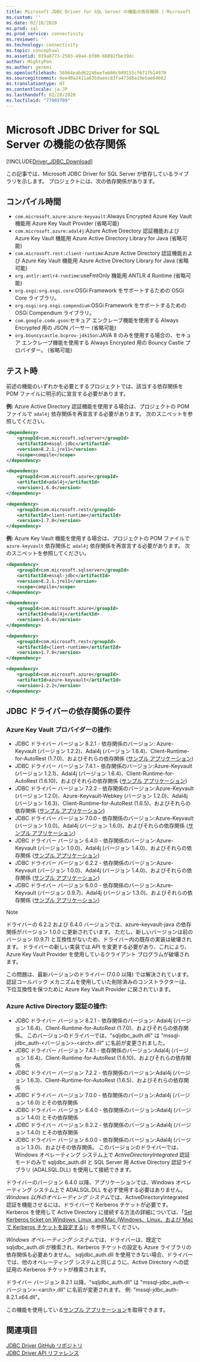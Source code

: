 ```yaml
---
title: Microsoft JDBC Driver for SQL Server の機能の依存関係 | Microsoft Docs
ms.custom: ''
ms.date: 02/10/2020
ms.prod: sql
ms.prod_service: connectivity
ms.reviewer: ''
ms.technology: connectivity
ms.topic: conceptual
ms.assetid: 939a8773-2583-49a4-bf00-6b892fbe39dc
author: MightyPen
ms.author: genemi
ms.openlocfilehash: 56964eabd62246eefe660c949155cf671fb14970
ms.sourcegitcommit: 6ee40a2411a635daeec83fa473d8a19e5ae64662
ms.translationtype: HT
ms.contentlocale: ja-JP
ms.lasthandoff: 02/28/2020
ms.locfileid: "77903709"
---
```

# <a name="feature-dependencies-of-the-microsoft-jdbc-driver-for-sql-server"></a>Microsoft JDBC Driver for SQL Server の機能の依存関係

[!INCLUDE[Driver_JDBC_Download](../../includes/driver_jdbc_download.md)]

この記事では、Microsoft JDBC Driver for SQL Server が依存しているライブラリを示します。 プロジェクトには、次の依存関係があります。

## <a name="compile-time"></a>コンパイル時間

 - `com.microsoft.azure:azure-keyvault`:Always Encrypted Azure Key Vault 機能用 Azure Key Vault Provider (省略可能)
 - `com.microsoft.azure:adal4j`:Azure Active Directory 認証機能および Azure Key Vault 機能用 Azure Active Directory Library for Java (省略可能)
 - `com.microsoft.rest:client-runtime`:Azure Active Directory 認証機能および Azure Key Vault 機能用 Azure Active Directory Library for Java (省略可能)
 - `org.antlr:antlr4-runtime`:useFmtOnly 機能用 ANTLR 4 Runtime (省略可能)
 - `org.osgi:org.osgi.core`:OSGi Framework をサポートするための OSGi Core ライブラリ。
 - `org.osgi:org.osgi.compendium`:OSGi Framework をサポートするための OSGi Compendium ライブラリ。
 - `com.google.code.gson`:セキュア エンクレーブ機能を使用する Always Encrypted 用の JSON パーサー (省略可能)
 - `org.bouncycastle.bcprov-jdk15on`:JAVA 8 のみを使用する場合の、セキュア エンクレーブ機能を使用する Always Encrypted 用の Bouncy Castle プロバイダー。 (省略可能)

## <a name="test-time"></a>テスト時

前述の機能のいずれかを必要とするプロジェクトでは、該当する依存関係を POM ファイルに明示的に宣言する必要があります。

**例:** Azure Active Directory 認証機能を使用する場合は、プロジェクトの POM ファイルで `adal4j` 依存関係を再宣言する必要があります。 次のスニペットを参照してください。

```xml
<dependency>
    <groupId>com.microsoft.sqlserver</groupId>
    <artifactId>mssql-jdbc</artifactId>
    <version>8.2.1.jre11</version>
    <scope>compile</scope>
</dependency>

<dependency>
    <groupId>com.microsoft.azure</groupId>
    <artifactId>adal4j</artifactId>
    <version>1.6.4</version>
</dependency>

<dependency>
    <groupId>com.microsoft.rest</groupId>
    <artifactId>client-runtime</artifactId>
    <version>1.7.0</version>
</dependency>
```

**例:** Azure Key Vault 機能を使用する場合は、プロジェクトの POM ファイルで `azure-keyvault` 依存関係と `adal4j` 依存関係を再宣言する必要があります。 次のスニペットを参照してください。

```xml
<dependency>
    <groupId>com.microsoft.sqlserver</groupId>
    <artifactId>mssql-jdbc</artifactId>
    <version>8.2.1.jre11</version>
    <scope>compile</scope>
</dependency>

<dependency>
    <groupId>com.microsoft.azure</groupId>
    <artifactId>adal4j</artifactId>
    <version>1.6.4</version>
</dependency>

<dependency>
    <groupId>com.microsoft.rest</groupId>
    <artifactId>client-runtime</artifactId>
    <version>1.7.0</version>
</dependency>

<dependency>
    <groupId>com.microsoft.azure</groupId>
    <artifactId>azure-keyvault</artifactId>
    <version>1.2.2</version>
</dependency>
```

## <a name="dependency-requirements-for-the-jdbc-driver"></a>JDBC ドライバーの依存関係の要件

### <a name="working-with-the-azure-key-vault-provider"></a>Azure Key Vault プロバイダーの操作:

- JDBC ドライバー バージョン 8.2.1 - 依存関係のバージョン: Azure-Keyvault (バージョン 1.2.2)、Adal4j (バージョン 1.6.4)、Client-Runtime-for-AutoRest (1.7.0)、およびそれらの依存関係 ([サンプル アプリケーション](../../connect/jdbc/azure-key-vault-sample-version-7.0.md))
- JDBC ドライバー バージョン 7.4.1 - 依存関係のバージョン:Azure-Keyvault (バージョン 1.2.1)、Adal4j (バージョン 1.6.4)、Client-Runtime-for-AutoRest (1.6.10)、およびそれらの依存関係 ([サンプル アプリケーション](../../connect/jdbc/azure-key-vault-sample-version-7.0.md))
- JDBC ドライバー バージョン 7.2.2 - 依存関係のバージョン:Azure-Keyvault (バージョン 1.2.0)、Azure-Keyvault-Webkey (バージョン 1.2.0)、Adal4j (バージョン 1.6.3)、Client-Runtime-for-AutoRest (1.6.5)、およびそれらの依存関係 ([サンプル アプリケーション](../../connect/jdbc/azure-key-vault-sample-version-7.0.md))
- JDBC ドライバー バージョン 7.0.0 - 依存関係のバージョン:Azure-Keyvault (バージョン 1.0.0)、Adal4j (バージョン 1.6.0)、およびそれらの依存関係 ([サンプル アプリケーション](../../connect/jdbc/azure-key-vault-sample-version-7.0.md))
- JDBC ドライバー バージョン 6.4.0 - 依存関係のバージョン:Azure-Keyvault (バージョン 1.0.0)、Adal4j (バージョン 1.4.0)、およびそれらの依存関係 ([サンプル アプリケーション](../../connect/jdbc/azure-key-vault-sample-version-6.2.2.md))
- JDBC ドライバー バージョン 6.2.2 - 依存関係のバージョン:Azure-Keyvault (バージョン 1.0.0)、Adal4j (バージョン 1.4.0)、およびそれらの依存関係 ([サンプル アプリケーション](../../connect/jdbc/azure-key-vault-sample-version-6.2.2.md))
- JDBC ドライバー バージョン 6.0.0 - 依存関係のバージョン:Azure-Keyvault (バージョン 0.9.7)、Adal4j (バージョン 1.3.0)、およびそれらの依存関係 ([サンプル アプリケーション](../../connect/jdbc/azure-key-vault-sample-version-6.0.0.md))

> [!NOTE]
> ドライバーの 6.2.2 および 6.4.0 バージョンでは、azure-keyvault-java の依存関係がバージョン 1.0.0 に更新されています。 ただし、新しいバージョンは前のバージョン (0.9.7) と互換性がないため、ドライバー内の既存の実装は破壊されます。 ドライバーの新しい実装では API を変更する必要があり、これにより、Azure Key Vault Provider を使用しているクライアント プログラムが破壊されます。
>
> この問題は、最新バージョンのドライバー (7.0.0 以降) では解決されています。 認証コールバック メカニズムを使用していた削除済みのコンストラクターは、下位互換性を保つために Azure Key Vault Provider に戻されています。

### <a name="working-with-azure-active-directory-authentication"></a>Azure Active Directory 認証の操作:

- JDBC ドライバー バージョン 8.2.1 - 依存関係のバージョン: Adal4j (バージョン 1.6.4)、Client-Runtime-for-AutoRest (1.7.0)、およびそれらの依存関係。 このバージョンのドライバーでは、"sqljdbc_auth.dll" は "mssql-jdbc_auth-\<バージョン>-\<arch>.dll" に名前が変更されました。
- JDBC ドライバー バージョン 7.4.1 - 依存関係のバージョン:Adal4j (バージョン 1.6.4)、Client-Runtime-for-AutoRest (1.6.10)、およびそれらの依存関係
- JDBC ドライバー バージョン 7.2.2 - 依存関係のバージョン:Adal4j (バージョン 1.6.3)、Client-Runtime-for-AutoRest (1.6.5)、およびそれらの依存関係
- JDBC ドライバー バージョン 7.0.0 - 依存関係のバージョン:Adal4j (バージョン 1.6.0) とその依存関係
- JDBC ドライバー バージョン 6.4.0 - 依存関係のバージョン:Adal4j (バージョン 1.4.0) とその依存関係
- JDBC ドライバー バージョン 6.2.2 - 依存関係のバージョン:Adal4j (バージョン 1.4.0) とその依存関係
- JDBC ドライバー バージョン 6.0.0 - 依存関係のバージョン:Adal4j (バージョン 1.3.0)、およびその依存関係。 このバージョンのドライバーでは、Windows オペレーティング システム上で _ActiveDirectoryIntegrated_ 認証モードのみで sqljdbc_auth.dll と SQL Server 用 Active Directory 認証ライブラリ (ADALSQL.DLL) を使用して接続できます。

ドライバーのバージョン 6.4.0 以降、アプリケーションでは、Windows オペレーティング システム上で ADALSQL.DLL を必ず使用する必要はありません。 *Windows 以外のオペレーティング システム*では、ActiveDirectoryIntegrated 認証を機能させるには、ドライバーで Kerberos チケットが必要です。 Kerberos を使用して Active Directory に接続する方法の詳細については、「[Set Kerberos ticket on Windows, Linux, and Mac (Windows、Linux、および Mac で Kerberos チケットを設定する)](https://docs.microsoft.com/sql/connect/jdbc/connecting-using-azure-active-directory-authentication#set-kerberos-ticket-on-windows-linux-and-mac)」を参照してください。

*Windows オペレーティング システム*では、ドライバーは、既定で sqljdbc_auth.dll が検索され、Kerberos チケットの設定も Azure ライブラリの依存関係も必要ありません。 sqljdbc_auth.dll を使用できない場合、ドライバーでは、他のオペレーティング システムと同じように、Active Directory への認証用の Kerberos チケットが検索されます。

ドライバー バージョン 8.2.1 以降、"sqljdbc_auth.dll" は "mssql-jdbc_auth-\<バージョン>-\<arch>.dll" に名前が変更されます。 例: "mssql-jdbc_auth-8.2.1.x64.dll"。

この機能を使用している[サンプル アプリケーション](../../connect/jdbc/connecting-using-azure-active-directory-authentication.md)を取得できます。

## <a name="see-also"></a>関連項目

[JDBC Driver GitHub リポジトリ](https://github.com/microsoft/mssql-jdbc)  
[JDBC Driver API リファレンス](../../connect/jdbc/reference/jdbc-driver-api-reference.md)
